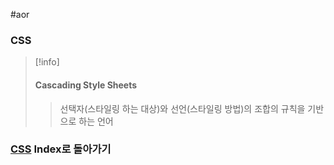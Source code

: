 #aor 
### CSS
>[!info]
>#### Cascading Style Sheets
>
>>선택자(스타일링 하는 대상)와 선언(스타일링 방법)의 조합의 규칙을 기반으로 하는 언어

### [CSS](../../Dev-Index/CSS.md) Index로 돌아가기